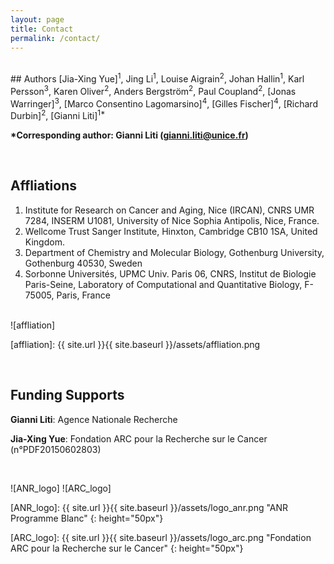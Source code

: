 ```yaml
---
layout: page
title: Contact
permalink: /contact/
---
```

<br>
## Authors
[Jia-Xing Yue]<sup>1</sup>, Jing Li<sup>1</sup>, Louise Aigrain<sup>2</sup>, Johan Hallin<sup>1</sup>, Karl Persson<sup>3</sup>, Karen Oliver<sup>2</sup>, Anders Bergström<sup>2</sup>, Paul Coupland<sup>2</sup>, [Jonas Warringer]<sup>3</sup>, [Marco Consentino Lagomarsino]<sup>4</sup>, [Gilles Fischer]<sup>4</sup>, [Richard Durbin]<sup>2</sup>, [Gianni Liti]<sup>1*</sup>

**\*Corresponding author: Gianni Liti (gianni.liti@unice.fr)**

[Jia-Xing Yue]: https://www.iamphioxus.org
[Jonas Warringer]: http://cmb.gu.se/english/about_us/staff?languageId=100001&userId=xwarrj
[Marco Consentino Lagomarsino]: http://www.lgm.upmc.fr/mcl/index.html
[Gilles Fischer]: http://www.lgm.upmc.fr/BIG
[Richard Durbin]: http://www.sanger.ac.uk/science/groups/durbin-group
[Gianni Liti]: http://www.ircan.org/index.php?option=com_content&view=article&id=72&Itemid=98

<br>

## Affliations
1. Institute for Research on Cancer and Aging, Nice (IRCAN), CNRS UMR 7284, INSERM U1081, University of Nice Sophia Antipolis, Nice, France.
2. Wellcome Trust Sanger Institute, Hinxton, Cambridge CB10 1SA, United Kingdom.
3. Department of Chemistry and Molecular Biology, Gothenburg University, Gothenburg 40530, Sweden
4. Sorbonne Universités, UPMC Univ. Paris 06, CNRS, Institut de Biologie Paris-Seine, Laboratory of Computational and Quantitative Biology, F-75005, Paris, France

<br>
![affliation]

[affliation]: {{ site.url }}{{ site.baseurl }}/assets/affliation.png

<br>

## Funding Supports

**Gianni Liti**: Agence Nationale Recherche

**Jia-Xing Yue**: Fondation ARC pour la Recherche sur le Cancer (n°PDF20150602803)

<br>

![ANR_logo]  ![ARC_logo]

[ANR_logo]: {{ site.url }}{{ site.baseurl }}/assets/logo_anr.png "ANR Programme Blanc"
{: height="50px"}

[ARC_logo]: {{ site.url }}{{ site.baseurl }}/assets/logo_arc.png "Fondation ARC pour la Recherche sur le Cancer"
{: height="50px"}

